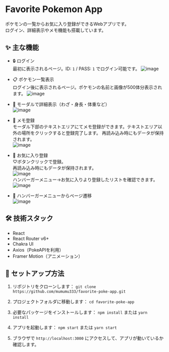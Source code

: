 # Favorite Pokemon App
ポケモンの一覧からお気に入り登録ができるWebアプリです。  
ログイン、詳細表示やメモ機能も搭載しています。

## ✨ 主な機能
- 🔒 ログイン  
最初に表示されるページ。ID: `1` / PASS: `1` でログイン可能です。
![image](https://github.com/user-attachments/assets/94816ca5-41bc-4ffb-a29f-e6be1c30b402)

- 📋 ポケモン一覧表示  
ログイン後に表示されるページ。ポケモンの名前と画像が500体分表示されます。
![image](https://github.com/user-attachments/assets/adf4a0e8-c66c-4f5a-ba89-0bcfdd2fb56e)

- 💬 モーダルで詳細表示（わざ・身長・体重など）  
![image](https://github.com/user-attachments/assets/2eac6aa5-cca4-42e1-870e-523d97965f44)

- 📝 メモ登録  
モーダル下部のテキストエリアにてメモ登録ができます。テキストエリア以外の場所をクリックすると登録完了します。
再読み込み時にもデータが保持されます。  
![image](https://github.com/user-attachments/assets/18eb0879-898a-4842-b0b3-5cc93d146f53)

- 💖 お気に入り登録  
♡ボタンクリックで登録。  
再読み込み時にもデータが保持されます。  
![image](https://github.com/user-attachments/assets/7dfb243f-3e76-436a-a84d-d88c435a00e9)  
ハンバーガーメニュー→お気に入りより登録したリストを確認できます。  
![image](https://github.com/user-attachments/assets/0301fcf8-2877-4c61-8ebf-e8e01ade41d3)

- 🍔 ハンバーガーメニューからページ遷移  
![image](https://github.com/user-attachments/assets/69c3ebbb-fb10-4194-8dea-d69d57051e40)

## 🛠 技術スタック
- React
- React Router v6+
- Chakra UI
- Axios（PokeAPIを利用）
- Framer Motion（アニメーション）

## 🧪 セットアップ方法
1. リポジトリをクローンします：
   `git clone https://github.com/mumumu333/favorite-poke-app.git`

2. プロジェクトフォルダに移動します：
   `cd favorite-poke-app`

3. 必要なパッケージをインストールします：
   `npm install` または `yarn install`

4. アプリを起動します：
   `npm start` または `yarn start`

5. ブラウザで `http://localhost:3000` にアクセスして、アプリが動いているか確認します。
